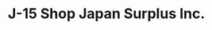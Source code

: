 ---
title: "J-15 Shop Japan Surplus Inc."
url: /davao-city/j-15-shop-japan-surplus-inc/
shop: furniture
---